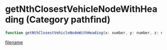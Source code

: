 # getNthClosestVehicleNodeWithHeading (Category pathfind)

```js
function getNthClosestVehicleNodeWithHeading(x: number, y: number, z: number, nthClosest: number, outPosition: vectorPtr, outHeading: floatPtr, outInt: intPtr, p6: number, p7: number, p8: number): Array
```

[filename](getNthClosestVehicleNodeWithHeading_m.md ':include')